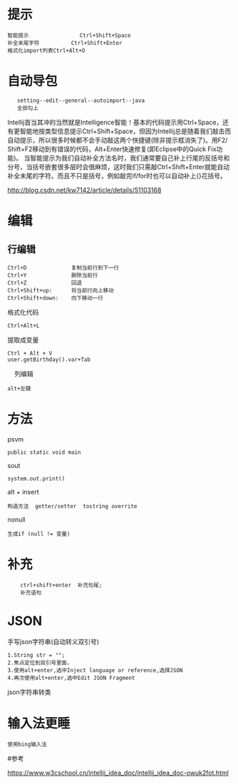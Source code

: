
# 提示

	智能提示				Ctrl+Shift+Space
	补全末尾字符		    Ctrl+Shift+Enter
    格式化import列表Ctrl+Alt+O

# 自动导包

       setting--edit--general--autoimport--java
       全部勾上
Intellij首当其冲的当然就是Intelligence智能！基本的代码提示用Ctrl+Space，还有更智能地按类型信息提示Ctrl+Shift+Space，但因为Intellij总是随着我们敲击而自动提示，所以很多时候都不会手动敲这两个快捷键(除非提示框消失了)。用F2/ Shift+F2移动到有错误的代码，Alt+Enter快速修复(即Eclipse中的Quick Fix功能)。
当智能提示为我们自动补全方法名时，我们通常要自己补上行尾的反括号和分号，当括号嵌套很多层时会很麻烦，这时我们只需敲Ctrl+Shift+Enter就能自动补全末尾的字符。而且不只是括号，例如敲完if/for时也可以自动补上{}花括号。

http://blog.csdn.net/kw7142/article/details/51103168

# 编辑

## 行编辑
	
	Ctrl+D				复制当前行到下一行
	Ctrl+Y				删除当前行
	Ctrl+Z				回退
	Ctrl+Shift+up:		将当前行向上移动
	Ctrl+Shift+down:	向下移动一行



格式化代码	

    Ctrl+Alt+L

提取成变量	

    Ctrl + Alt + V 
    user.getBirthday().var+Tab
    
列编辑    

    alt+左键

# 方法

psvm    
 
    public static void main 

sout     

    system.out.print()


alt + insert

    构造方法  getter/setter  tostring overrite
    
nonull

    生成if (null != 变量)    
    
    
# 补充

        ctrl+shift+enter  补充句尾;
        补充语句
        

# JSON 


手写json字符串(自动转义双引号)

    1.String str = ""; 
    2.焦点定位到双引号里面，
    3.使用alt+enter,选中Inject language or reference,选择JSON
    4.再次使用alt+enter,选中Edit JSON Fragment
    
json字符串转类

    
    
# 输入法更睡

    使用bing输入法    


#参考


https://www.w3cschool.cn/intellij_idea_doc/intellij_idea_doc-owuk2fot.html
